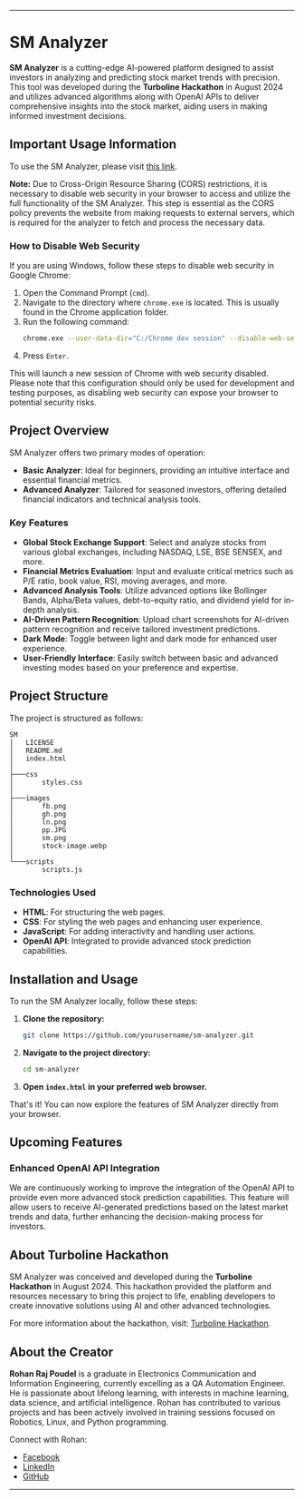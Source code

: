 
---

# SM Analyzer

**SM Analyzer** is a cutting-edge AI-powered platform designed to assist investors in analyzing and predicting stock market trends with precision. This tool was developed during the **Turboline Hackathon** in August 2024 and utilizes advanced algorithms along with OpenAI APIs to deliver comprehensive insights into the stock market, aiding users in making informed investment decisions.

## Important Usage Information

To use the SM Analyzer, please visit [this link](https://apeksha-poudel.github.io/SM/).

**Note:** Due to Cross-Origin Resource Sharing (CORS) restrictions, it is necessary to disable web security in your browser to access and utilize the full functionality of the SM Analyzer. This step is essential as the CORS policy prevents the website from making requests to external servers, which is required for the analyzer to fetch and process the necessary data.

### How to Disable Web Security

If you are using Windows, follow these steps to disable web security in Google Chrome:

1. Open the Command Prompt (`cmd`).
2. Navigate to the directory where `chrome.exe` is located. This is usually found in the Chrome application folder.
3. Run the following command:
   ```bash
   chrome.exe --user-data-dir="C:/Chrome dev session" --disable-web-security
   ```
4. Press `Enter`.

This will launch a new session of Chrome with web security disabled. Please note that this configuration should only be used for development and testing purposes, as disabling web security can expose your browser to potential security risks.

## Project Overview

SM Analyzer offers two primary modes of operation:
- **Basic Analyzer**: Ideal for beginners, providing an intuitive interface and essential financial metrics.
- **Advanced Analyzer**: Tailored for seasoned investors, offering detailed financial indicators and technical analysis tools.

### Key Features
- **Global Stock Exchange Support**: Select and analyze stocks from various global exchanges, including NASDAQ, LSE, BSE SENSEX, and more.
- **Financial Metrics Evaluation**: Input and evaluate critical metrics such as P/E ratio, book value, RSI, moving averages, and more.
- **Advanced Analysis Tools**: Utilize advanced options like Bollinger Bands, Alpha/Beta values, debt-to-equity ratio, and dividend yield for in-depth analysis.
- **AI-Driven Pattern Recognition**: Upload chart screenshots for AI-driven pattern recognition and receive tailored investment predictions.
- **Dark Mode**: Toggle between light and dark mode for enhanced user experience.
- **User-Friendly Interface**: Easily switch between basic and advanced investing modes based on your preference and expertise.

## Project Structure

The project is structured as follows:

```
SM
│   LICENSE
│   README.md
│   index.html
│
├───css
│       styles.css
│
├───images
│       fb.png
│       gh.png
│       ln.png
│       pp.JPG
│       sm.png
│       stock-image.webp
│
└───scripts
        scripts.js
```

### Technologies Used
- **HTML**: For structuring the web pages.
- **CSS**: For styling the web pages and enhancing user experience.
- **JavaScript**: For adding interactivity and handling user actions.
- **OpenAI API**: Integrated to provide advanced stock prediction capabilities.

## Installation and Usage

To run the SM Analyzer locally, follow these steps:

1. **Clone the repository:**
   ```bash
   git clone https://github.com/yourusername/sm-analyzer.git
   ```
2. **Navigate to the project directory:**
   ```bash
   cd sm-analyzer
   ```
3. **Open `index.html` in your preferred web browser.**

That's it! You can now explore the features of SM Analyzer directly from your browser.

## Upcoming Features

### Enhanced OpenAI API Integration
We are continuously working to improve the integration of the OpenAI API to provide even more advanced stock prediction capabilities. This feature will allow users to receive AI-generated predictions based on the latest market trends and data, further enhancing the decision-making process for investors.

## About Turboline Hackathon

SM Analyzer was conceived and developed during the **Turboline Hackathon** in August 2024. This hackathon provided the platform and resources necessary to bring this project to life, enabling developers to create innovative solutions using AI and other advanced technologies.

For more information about the hackathon, visit: [Turboline Hackathon](https://turboline.ai/hackathon/).

## About the Creator

**Rohan Raj Poudel** is a graduate in Electronics Communication and Information Engineering, currently excelling as a QA Automation Engineer. He is passionate about lifelong learning, with interests in machine learning, data science, and artificial intelligence. Rohan has contributed to various projects and has been actively involved in training sessions focused on Robotics, Linux, and Python programming.

Connect with Rohan:
- [Facebook](https://www.facebook.com/rohanrajpoudel.58)
- [LinkedIn](https://www.linkedin.com/in/rcrrrpoudel/)
- [GitHub](https://github.com/rohanrajpoudel)

---
